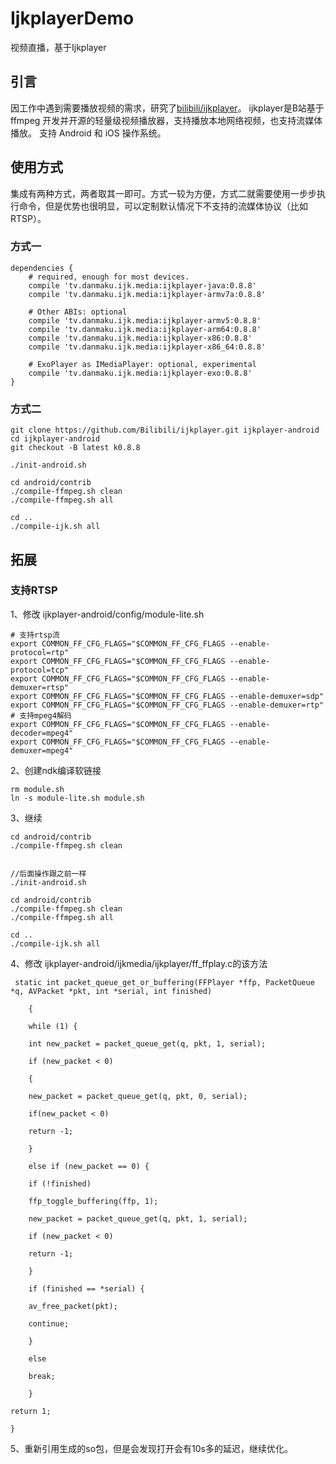 # IjkplayerDemo
视频直播，基于Ijkplayer

## 引言
因工作中遇到需要播放视频的需求，研究了[bilibili/ijkplayer](https://github.com/bilibili/ijkplayer)。
ijkplayer是B站基于 ffmpeg 开发并开源的轻量级视频播放器，支持播放本地网络视频，也支持流媒体播放。
支持 Android 和 iOS 操作系统。

## 使用方式
集成有两种方式，两者取其一即可。方式一较为方便，方式二就需要使用一步步执行命令，但是优势也很明显，可以定制默认情况下不支持的流媒体协议（比如RTSP）。
### 方式一

```
dependencies {
    # required, enough for most devices.
    compile 'tv.danmaku.ijk.media:ijkplayer-java:0.8.8'
    compile 'tv.danmaku.ijk.media:ijkplayer-armv7a:0.8.8'

    # Other ABIs: optional
    compile 'tv.danmaku.ijk.media:ijkplayer-armv5:0.8.8'
    compile 'tv.danmaku.ijk.media:ijkplayer-arm64:0.8.8'
    compile 'tv.danmaku.ijk.media:ijkplayer-x86:0.8.8'
    compile 'tv.danmaku.ijk.media:ijkplayer-x86_64:0.8.8'

    # ExoPlayer as IMediaPlayer: optional, experimental
    compile 'tv.danmaku.ijk.media:ijkplayer-exo:0.8.8'
}
```

### 方式二

```
git clone https://github.com/Bilibili/ijkplayer.git ijkplayer-android
cd ijkplayer-android
git checkout -B latest k0.8.8

./init-android.sh

cd android/contrib
./compile-ffmpeg.sh clean
./compile-ffmpeg.sh all

cd ..
./compile-ijk.sh all

```

## 拓展
### 支持RTSP
1、修改 ijkplayer-android/config/module-lite.sh

```
# 支持rtsp流
export COMMON_FF_CFG_FLAGS="$COMMON_FF_CFG_FLAGS --enable-protocol=rtp"
export COMMON_FF_CFG_FLAGS="$COMMON_FF_CFG_FLAGS --enable-protocol=tcp"
export COMMON_FF_CFG_FLAGS="$COMMON_FF_CFG_FLAGS --enable-demuxer=rtsp"
export COMMON_FF_CFG_FLAGS="$COMMON_FF_CFG_FLAGS --enable-demuxer=sdp"
export COMMON_FF_CFG_FLAGS="$COMMON_FF_CFG_FLAGS --enable-demuxer=rtp"
# 支持mpeg4解码
export COMMON_FF_CFG_FLAGS="$COMMON_FF_CFG_FLAGS --enable-decoder=mpeg4"
export COMMON_FF_CFG_FLAGS="$COMMON_FF_CFG_FLAGS --enable-demuxer=mpeg4"
```
2、创建ndk编译软链接

```
rm module.sh
ln -s module-lite.sh module.sh
```
3、继续

```
cd android/contrib
./compile-ffmpeg.sh clean


//后面操作跟之前一样
./init-android.sh

cd android/contrib
./compile-ffmpeg.sh clean
./compile-ffmpeg.sh all

cd ..
./compile-ijk.sh all
```
4、修改 ijkplayer-android/ijkmedia/ijkplayer/ff_ffplay.c的该方法

```
 static int packet_queue_get_or_buffering(FFPlayer *ffp, PacketQueue *q, AVPacket *pkt, int *serial, int finished)

    {

    while (1) {

    int new_packet = packet_queue_get(q, pkt, 1, serial);

    if (new_packet < 0)

    {

    new_packet = packet_queue_get(q, pkt, 0, serial);

    if(new_packet < 0)

    return -1;

    }

    else if (new_packet == 0) {

    if (!finished)

    ffp_toggle_buffering(ffp, 1);

    new_packet = packet_queue_get(q, pkt, 1, serial);

    if (new_packet < 0)

    return -1;

    }

    if (finished == *serial) {

    av_free_packet(pkt);

    continue;

    }

    else

    break;

    }

return 1;

}

```

5、重新引用生成的so包，但是会发现打开会有10s多的延迟，继续优化。

